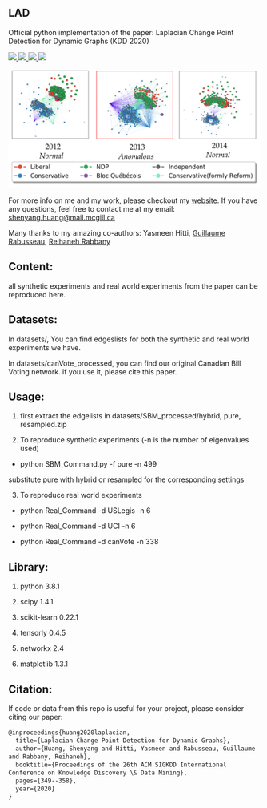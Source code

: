 ## LAD
Official python implementation of the paper: Laplacian Change Point Detection for Dynamic Graphs (KDD 2020)

<p>
  <a href="https://dl.acm.org/doi/10.1145/3394486.3403077">
    <img src="https://img.shields.io/badge/KDD-2020-red">
  </a>

  <a href="https://arxiv.org/abs/2007.01229">
    <img src="https://img.shields.io/badge/arXiv-pdf-yellowgreen">
  </a>

   <a href="https://drive.google.com/file/d/1jBgNwCrKdOiuAwH28qlH6amtpYXzog9F/view?usp=sharing">
      <img src="http://img.shields.io/badge/Slides-PDF-ff9e18.svg">
  </a>
  
  <a href="https://www.kdd.org/kdd2020/accepted-papers/view/laplacian-change-point-detection-for-dynamic-graphs">
    <img src="https://img.shields.io/badge/kdd-video-orange">
  </a>
</p>


![anomalous snapshots](figs/20122013.png)

For more info on me and my work, please checkout my [website](https://www.cs.mcgill.ca/~shuang43/). If you have any questions, feel free to contact me at my email: shenyang.huang@mail.mcgill.ca

Many thanks to my amazing co-authors: Yasmeen Hitti, [Guillaume Rabusseau](https://www-labs.iro.umontreal.ca/~grabus/), [Reihaneh Rabbany](http://www.reirab.com/) 

## Content:
all synthetic experiments and real world experiments from the paper can be reproduced here. 

## Datasets:
In datasets/, You can find edgeslists for both the synthetic and real world experiments we have. 

In datasets/canVote_processed, you can find our original Canadian Bill Voting network. 
if you use it, please cite this paper. 
 
## Usage:

1. first extract the edgelists in datasets/SBM_processed/hybrid, pure, resampled.zip

2. To reproduce synthetic experiments  (-n is the number of eigenvalues used) 

* python SBM_Command.py -f pure -n 499

substitute pure with hybrid or resampled for the corresponding settings

3. To reproduce real world experiments

* python Real_Command -d USLegis -n 6

* python Real_Command -d UCI -n 6

* python Real_Command -d canVote -n 338



## Library: 

1. python 3.8.1

2. scipy  1.4.1

3. scikit-learn 0.22.1

4. tensorly 0.4.5

5. networkx 2.4

6. matplotlib 1.3.1



## Citation:

If code or data from this repo is useful for your project, please consider citing our paper:
```
@inproceedings{huang2020laplacian,
  title={Laplacian Change Point Detection for Dynamic Graphs},
  author={Huang, Shenyang and Hitti, Yasmeen and Rabusseau, Guillaume and Rabbany, Reihaneh},
  booktitle={Proceedings of the 26th ACM SIGKDD International Conference on Knowledge Discovery \& Data Mining},
  pages={349--358},
  year={2020}
}
```
